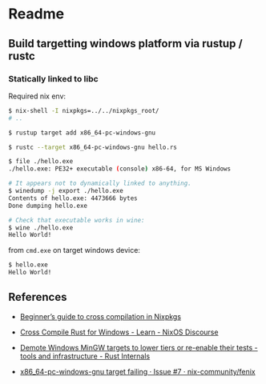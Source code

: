 Readme
======

## Build targetting windows platform via rustup / rustc

### Statically linked to libc

Required nix env:

```bash
$ nix-shell -I nixpkgs=../../nixpkgs_root/
# ..
```

```bash
$ rustup target add x86_64-pc-windows-gnu

$ rustc --target x86_64-pc-windows-gnu hello.rs

$ file ./hello.exe 
./hello.exe: PE32+ executable (console) x86-64, for MS Windows

# It appears not to dynamically linked to anything.
$ winedump -j export ./hello.exe
Contents of hello.exe: 4473666 bytes
Done dumping hello.exe

# Check that executable works in wine:
$ wine ./hello.exe
Hello World!
```

from `cmd.exe` on target windows device:

```bash
$ hello.exe
Hello World!
```


## References

 -  [Beginner’s guide to cross compilation in Nixpkgs](https://matthewbauer.us/blog/beginners-guide-to-cross.html)

 -  [Cross Compile Rust for Windows - Learn - NixOS Discourse](https://discourse.nixos.org/t/cross-compile-rust-for-windows/9582/4)

 -  [Demote Windows MinGW targets to lower tiers or re-enable their tests - tools and infrastructure - Rust Internals](https://internals.rust-lang.org/t/demote-windows-mingw-targets-to-lower-tiers-or-re-enable-their-tests/10536/13)


 -  [x86_64-pc-windows-gnu target failing · Issue #7 · nix-community/fenix](https://github.com/nix-community/fenix/issues/7)


